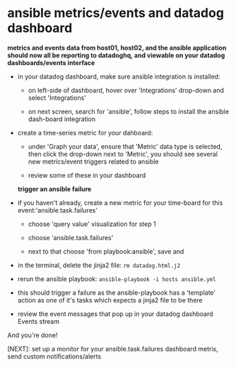 # ansible metrics/events and datadog dashboard

**metrics and events data from host01, host02, and the ansible application should now all be reporting to datadoghq, and viewable on your datadog dashboards/events interface**


* in your datadog dashboard, make sure ansible integration is installed:
  * on left-side of dashboard, hover over 'Integrations' drop-down and select 'Integrations'

  * on next screen, search for 'ansible', follow steps to install the ansible dash-board integration


* create a time-series metric for your dahboard:

  - under 'Graph your data', ensure that 'Metric' data type is selected, then click the drop-down next to 'Metric', you should see several new metrics/event triggers related to ansible

  - review some of these in your dashboard

  **trigger an ansible failure**

* if you haven't already, create a new metric for your time-board for this event:'ansible.task.failures'

  - choose 'query value' visualization for step 1

  - choose 'ansible.task.failures'
  - next to that choose 'from playbook:ansible', save and


* in the terminal, delete the jinja2 file: `rm datadog.html.j2`

* rerun the ansible playbook: `ansible-playbook -i hosts ansible.yml`

* this should trigger a failure as the ansible-playbook has a 'template' action as one of it's tasks which expects a jinja2 file to be there

* review the event messages that pop up in your datadog dashboard Events stream

And you're done!

[NEXT]: set up a monitor for your  ansible.task.failures dashboard metris, send custom notifications/alerts
